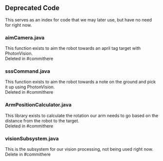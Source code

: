 ## Deprecated Code
This serves as an index for code that we may later use, but have no need for right now.  

### aimCamera.java
This function exists to aim the robot towards an april tag target with PhotonVision.  
Deleted in #commithere  

### sssCommand.java
This function exists to aim the robot towards a note on the ground and pick it up using PhotonVision.  
Deleted in #commithere  

### ArmPositionCalculator.java
This library exists to calculate the rotation our arm needs to go based on the distance from the robot to the target.  
Deleted in #commithere  

### visionSubsystem.java
This is the subsystem for our vision processing, not being used right now.  
Delete in #commithere